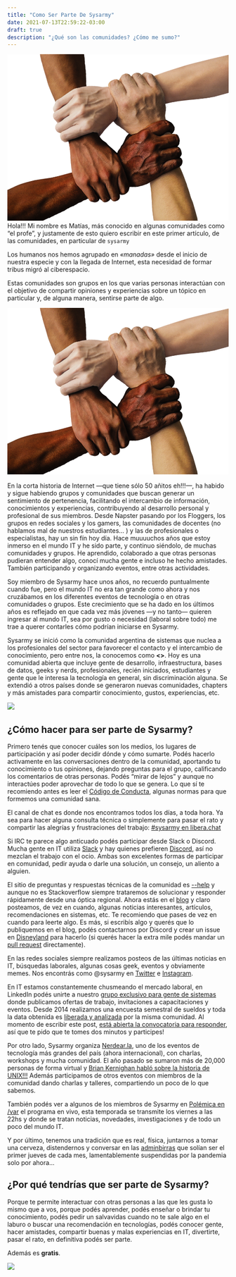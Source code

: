 ```yaml
---
title: "Como Ser Parte De Sysarmy"
date: 2021-07-13T22:59:22-03:00
draft: true
description: "¿Qué son las comunidades? ¿Cómo me sumo?"
---
```


![](assets/como-ser-parte-de-sysarmy-1.png) Hola!!! Mi nombre es Matías, más conocido en algunas comunidades como “el profe”, y justamente de esto quiero escribir en este primer artículo, de las comunidades, en particular de `sysarmy`

Los humanos nos hemos agrupado en _«manadas»_ desde el inicio de nuestra especie y con la llegada de Internet, esta necesidad de formar tribus migró al ciberespacio. 

Estas comunidades son grupos en los que varias personas interactúan con el objetivo de compartir opiniones y experiencias sobre un tópico en particular y, de alguna manera, sentirse parte de algo.

![](assets/como-ser-parte-de-sysarmy-1.png)

En la corta historia de Internet —que tiene sólo 50 añitos eh!!!—, ha habido y sigue habiendo grupos y comunidades que buscan generar un sentimiento de pertenencia, facilitando el intercambio de información, conocimientos y experiencias, contribuyendo al desarrollo personal y profesional de sus miembros. Desde Napster pasando por los Floggers, los grupos en redes sociales y los gamers, las comunidades de docentes (no hablamos mal de nuestros estudiantes… ) y las de profesionales o especialistas, hay un sin fín hoy día.
Hace muuuuchos años que estoy inmerso en el mundo IT y he sido parte, y continuo siéndolo, de muchas comunidades y grupos. He aprendido, colaborado a que otras personas pudieran entender algo, conocí mucha gente e incluso he hecho amistades. También participando y organizando eventos, entre otras actividades.

Soy miembro de Sysarmy hace unos años, no recuerdo puntualmente cuando fue, pero el mundo IT no era tan grande como ahora y nos cruzábamos en los diferentes eventos de tecnología o en otras comunidades o grupos. Este crecimiento que se ha dado en los últimos años es reflejado en que cada vez más jóvenes —y no tanto— quieren ingresar al mundo IT, sea por gusto o necesidad (laboral sobre todo) me trae a querer contarles cómo podrían iniciarse en Sysarmy.

Sysarmy se inició como la comunidad argentina de sistemas que nuclea a los profesionales del sector para favorecer el contacto y el intercambio de conocimiento, pero entre nos, la conocemos como **<<El soporte de quienes dan soporte>>**. Hoy es una comunidad abierta que incluye gente de desarrollo, infraestructura, bases de datos, geeks y nerds, profesionales, recién iniciados, estudiantes y gente que le interesa la tecnología en general, sin discriminación alguna. Se extendió a otros países donde se generaron nuevas comunidades, chapters y más amistades para compartir conocimiento, gustos, experiencias, etc.

![](assets/como-ser-parte-de-sysarmy-2.png)

## ¿Cómo hacer para ser parte de Sysarmy?
Primero tenés que conocer cuáles son los medios, los lugares de participación y así poder decidir dónde y cómo sumarte. Podés hacerlo activamente en las conversaciones dentro de la comunidad, aportando tu conocimiento o tus opiniones, dejando preguntas para el grupo, calificando los comentarios de otras personas. Podés “mirar de lejos” y aunque no interactúes poder aprovechar de todo lo que se genera. Lo que sí te recomiendo antes es leer el [Código de Conducta](https://nerdear.la/codigo-de-conducta), algunas normas para que formemos una comunidad sana.

El canal de chat es donde nos encontramos todos los días, a toda hora. Ya sea para hacer alguna consulta técnica o simplemente para pasar el rato y compartir las alegrías y frustraciones del trabajo: [#sysarmy en libera.chat](https://web.libera.chat/?channels=#sysarmy)

Si IRC te parece algo anticuado podés participar desde Slack o Discord. Mucha gente en IT utiliza [Slack](http://sysar.my/slack) y hay quienes prefieren [Discord](https://sysar.my/discord), así no mezclan el trabajo con el ocio. Ambas son excelentes formas de participar en comunidad, pedir ayuda o darle una solución, un consejo, un aliento a alguien.

El sitio de preguntas y respuestas técnicas de la comunidad es [--help](https://help.sysarmy.com/) y aunque no es Stackoverflow siempre trataremos de solucionar y responder rápidamente desde una óptica regional.
Ahora estás en el [blog](https://sysarmy.com/blog) y claro posteamos, de vez en cuando, algunas noticias interesantes, artículos, recomendaciones en sistemas, etc. Te recomiendo que pases de vez en cuando para leerte algo. Es más, si escribís algo y querés que lo publiquemos en el blog, podés contactarnos por Discord y crear un issue en [Disneyland](https://github.com/sysarmy/disneyland/issues) para hacerlo (si querés hacer la extra mile podés mandar un [pull request](https://github.com/sysarmy/blog) directamente).

En las redes sociales siempre realizamos posteos de las últimas noticias en IT, búsquedas laborales, algunas cosas geek, eventos y obviamente memes. Nos encontrás como @sysarmy en [Twitter](https://twitter.com/sysarmy) e [Instagram](https://instagram.com/sysarmy).

En IT estamos constantemente chusmeando el mercado laboral, en LinkedIn podés unirte a nuestro [grupo exclusivo para gente de sistemas](https://www.linkedin.com/groups/4736196/) donde publicamos ofertas de trabajo, invitaciones a capacitaciones y eventos. Desde 2014 realizamos una encuesta semestral de sueldos y toda la data obtenida es [liberada y analizada](https://sueldos.openqube.io/encuesta-sueldos-2020.02/) por la misma comunidad. Al momento de escribir este post, [está abierta la convocatoria para responder](https://sysar.my/encuesta20212), así que te pido que te tomes dos minutos y participes!

Por otro lado, Sysarmy organiza [Nerdear.la](https://nerdear.la/), uno de los eventos de tecnología más grandes del país (ahora internacional), con charlas, workshops y mucha comunidad. El año pasado se sumaron más de 20,000 personas de forma virtual y [Brian Kernighan habló sobre la historia de UNIX!!!](https://nerdear.live/kernighan) Además participamos de otros eventos con miembros de la comunidad dando charlas y talleres, compartiendo un poco de lo que sabemos. 

También podés ver a algunos de los miembros de Sysarmy en [Polémica en /var](https://youtube.com/sysarmyar) el programa en vivo, esta temporada se transmite los viernes a las 22hs y donde se tratan noticias, novedades, investigaciones y de todo un poco del mundo IT.

Y por último, tenemos una tradición que es real, física, juntarnos a tomar una cerveza, distendernos y conversar en las [adminbirras](https://meetup.com/sysarmy) que solían ser el primer jueves de cada mes, lamentablemente suspendidas por la pandemia solo por ahora…

## ¿Por qué tendrías que ser parte de Sysarmy?

Porque te permite interactuar con otras personas a las que les gusta lo mismo que a vos, porque podés aprender, podés enseñar o brindar tu conocimiento, podés pedir un salvavidas cuando no te sale algo en el laburo o buscar una recomendación en tecnologías, podés conocer gente, hacer amistades, compartir buenas y malas experiencias en IT, divertirte, pasar el rato, en definitiva podés ser parte.

Además es **gratis**.

![](assets/como-ser-parte-de-sysarmy-3.png)

